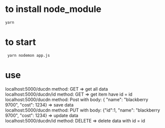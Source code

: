 # to install node_module
` yarn ` 
# to start
` yarn nodemon app.js`
# use 

localhost:5000/ducdn         method: GET    => get all data </br>
localhost:5000/ducdn/id      method: GET    => get item have id = id </br>
localhost:5000/ducdn         method: Post   with body: { "name": "blackberry 9700", "cost": 1234} => save  data</br>
localhost:5000/ducdn         method: PUT    with body: {"id":1, "name": "blackberry 9700", "cost": 1234} => update  data</br>
localhost:5000/ducdn/id      method: DELETE => delete  data with id = id </br>
 

